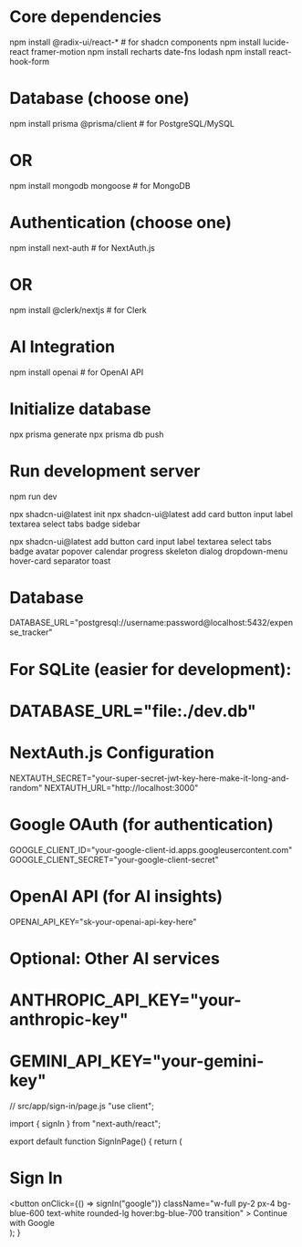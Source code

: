 # Core dependencies
npm install @radix-ui/react-* # for shadcn components
npm install lucide-react framer-motion
npm install recharts date-fns lodash
npm install react-hook-form

# Database (choose one)
npm install prisma @prisma/client # for PostgreSQL/MySQL
# OR
npm install mongodb mongoose # for MongoDB

# Authentication (choose one)
npm install next-auth # for NextAuth.js
# OR
npm install @clerk/nextjs # for Clerk

# AI Integration
npm install openai # for OpenAI API

# Initialize database
npx prisma generate
npx prisma db push

# Run development server
npm run dev

npx shadcn-ui@latest init
npx shadcn-ui@latest add card button input label textarea select tabs badge sidebar

npx shadcn-ui@latest add button card input label textarea select tabs badge avatar popover calendar progress skeleton dialog dropdown-menu hover-card separator toast


# Database
DATABASE_URL="postgresql://username:password@localhost:5432/expense_tracker"
# For SQLite (easier for development):
# DATABASE_URL="file:./dev.db"

# NextAuth.js Configuration
NEXTAUTH_SECRET="your-super-secret-jwt-key-here-make-it-long-and-random"
NEXTAUTH_URL="http://localhost:3000"

# Google OAuth (for authentication)
GOOGLE_CLIENT_ID="your-google-client-id.apps.googleusercontent.com"
GOOGLE_CLIENT_SECRET="your-google-client-secret"

# OpenAI API (for AI insights)
OPENAI_API_KEY="sk-your-openai-api-key-here"

# Optional: Other AI services
# ANTHROPIC_API_KEY="your-anthropic-key"
# GEMINI_API_KEY="your-gemini-key"

// src/app/sign-in/page.js
"use client";

import { signIn } from "next-auth/react";

export default function SignInPage() {
  return (
    <div className="flex items-center justify-center min-h-screen bg-gradient-to-br from-slate-50 to-blue-100">
      <div className="bg-white p-8 rounded-xl shadow-md w-full max-w-sm">
        <h1 className="text-2xl font-bold mb-6 text-center">Sign In</h1>
        <button
          onClick={() => signIn("google")}
          className="w-full py-2 px-4 bg-blue-600 text-white rounded-lg hover:bg-blue-700 transition"
        >
          Continue with Google
        </button>
      </div>
    </div>
  );
}

